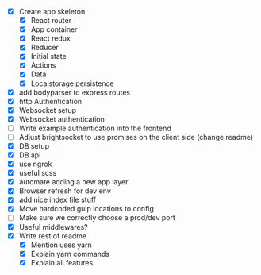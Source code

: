 - [x] Create app skeleton
  - [x] React router
  - [x] App container
  - [x] React redux
  - [x] Reducer
  - [x] Initial state
  - [x] Actions
  - [x] Data
  - [x] Localstorage persistence
- [x] add bodyparser to express routes
- [x] http Authentication
- [x] Websocket setup
- [x] Websocket authentication
- [ ] Write example authentication into the frontend
- [ ] Adjust brightsocket to use promises on the client side (change readme)
- [x] DB setup
- [x] DB api
- [x] use ngrok
- [x] useful scss
- [x] automate adding a new app layer
- [x] Browser refresh for dev env
- [x] add nice index file stuff
- [x] Move hardcoded gulp locations to config
- [ ] Make sure we correctly choose a prod/dev port
- [x] Useful middlewares?
- [x] Write rest of readme
  - [x] Mention uses yarn
  - [x] Explain yarn commands
  - [x] Explain all features
